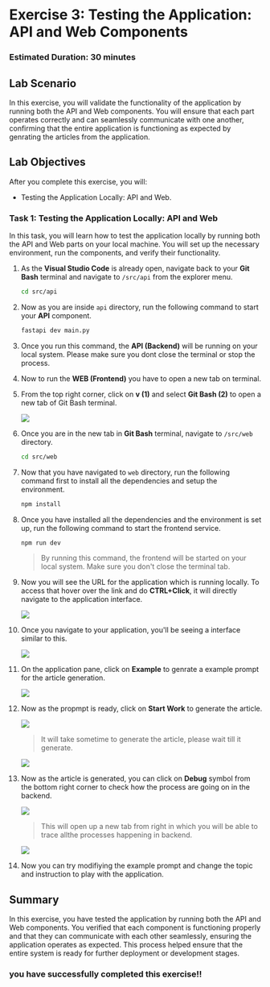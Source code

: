 # Exercise 3: Testing the Application: API and Web Components

### Estimated Duration: 30 minutes

## Lab Scenario

In this exercise, you will validate the functionality of the application by running both the API and Web components. You will ensure that each part operates correctly and can seamlessly communicate with one another, confirming that the entire application is functioning as expected by genrating the articles from the application.

## Lab Objectives

After you complete this exercise, you will:

 -  Testing the Application Locally: API and Web.

### Task 1: Testing the Application Locally: API and Web

In this task, you will learn how to test the application locally by running both the API and Web parts on your local machine. You will set up the necessary environment, run the components, and verify their functionality.

1. As the **Visual Studio Code** is already open, navigate back to your **Git Bash** terminal and navigate to `/src/api` from the explorer menu. 

   ```bash
   cd src/api
   ```

1. Now as you are inside `api` directory, run the following command to start your **API** component.

   ```bash
   fastapi dev main.py
   ```

1. Once you run this command, the **API (Backend)** will be running on your local system. Please make sure you dont close the terminal or stop the process.

1. Now to run the **WEB (Frontend)** you have to open a new tab on terminal.

1. From the top right corner, click on **v (1)** and select **Git Bash (2)** to open a new tab of Git Bash terminal.

   ![](../media/ex1img2.png)

1. Once you are in the new tab in **Git Bash** terminal, navigate to `/src/web` directory.

   ```bash
   cd src/web
   ```

1. Now that you have navigated to `web` directory, run the following command first to install all the dependencies and setup the environment.

   ```bash
   npm install
   ```

1. Once you have installed all the dependencies and the environment is set up, run the following command to start the frontend service.

   ```bash
   npm run dev
   ```
   
   >By running this command, the frontend will be started on your local system. Make sure you don't close the terminal tab.

1. Now you will see the URL for the application which is running locally. To access that hover over the link and do **CTRL+Click**, it will directly navigate to the application interface.

   ![](../media/ex2img7.png)

1. Once you navigate to your application, you'll be seeing a interface similar to this.

   ![](../media/ex2img6.png)

1. On the application pane, click on **Example** to genrate a example prompt for the article generation. 

   ![](../media/ex2img5.png)

1. Now as the propmpt is ready, click on **Start Work** to generate the article.

   ![](../media/ex2img4.png)

   >It will take sometime to generate the article, please wait till it generate.

   ![](../media/ex2img3.png)

1. Now as the article is generated, you can click on **Debug** symbol from the bottom right corner to check how the process are going on in the backend.

   ![](../media/ex2img2.png)

   >This will open up a new tab from right in which you will be able to trace allthe processes happening in backend.

   ![](../media/ex2img1.png)

1. Now you can try modifiying the example prompt and change the topic and instruction to play with the application.

## Summary

In this exercise, you have tested the application by running both the API and Web components. You verified that each component is functioning properly and that they can communicate with each other seamlessly, ensuring the application operates as expected. This process helped ensure that the entire system is ready for further deployment or development stages.

### you have successfully completed this exercise!!
